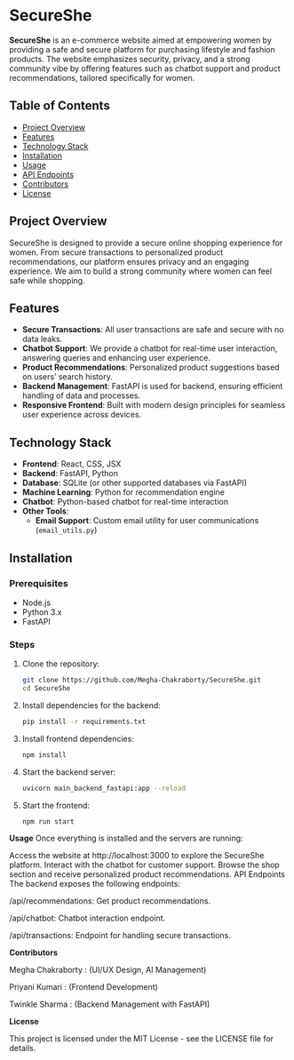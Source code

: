 # SecureShe

**SecureShe** is an e-commerce website aimed at empowering women by providing a safe and secure platform for purchasing lifestyle and fashion products. The website emphasizes security, privacy, and a strong community vibe by offering features such as chatbot support and product recommendations, tailored specifically for women.

## Table of Contents

- [Project Overview](#project-overview)
- [Features](#features)
- [Technology Stack](#technology-stack)
- [Installation](#installation)
- [Usage](#usage)
- [API Endpoints](#api-endpoints)
- [Contributors](#contributors)
- [License](#license)

## Project Overview

SecureShe is designed to provide a secure online shopping experience for women. From secure transactions to personalized product recommendations, our platform ensures privacy and an engaging experience. We aim to build a strong community where women can feel safe while shopping.

## Features

- **Secure Transactions**: All user transactions are safe and secure with no data leaks.
- **Chatbot Support**: We provide a chatbot for real-time user interaction, answering queries and enhancing user experience.
- **Product Recommendations**: Personalized product suggestions based on users’ search history.
- **Backend Management**: FastAPI is used for backend, ensuring efficient handling of data and processes.
- **Responsive Frontend**: Built with modern design principles for seamless user experience across devices.

## Technology Stack

- **Frontend**: React, CSS, JSX
- **Backend**: FastAPI, Python
- **Database**: SQLite (or other supported databases via FastAPI)
- **Machine Learning**: Python for recommendation engine
- **Chatbot**: Python-based chatbot for real-time interaction
- **Other Tools**: 
  - **Email Support**: Custom email utility for user communications (`email_utils.py`)

## Installation

### Prerequisites
- Node.js
- Python 3.x
- FastAPI

### Steps

1. Clone the repository:

   ```bash
   git clone https://github.com/Megha-Chakraborty/SecureShe.git
   cd SecureShe
   ```

2. Install dependencies for the backend:
   ```bash
   pip install -r requirements.txt
   ```

3. Install frontend dependencies:
   ```bash
   npm install
   ```

4. Start the backend server:
   ```bash
   uvicorn main_backend_fastapi:app --reload
   ```

5. Start the frontend:
   ```bash
   npm run start
   ```

**Usage**
Once everything is installed and the servers are running:

Access the website at http://localhost:3000 to explore the SecureShe platform.
Interact with the chatbot for customer support.
Browse the shop section and receive personalized product recommendations.
API Endpoints
The backend exposes the following endpoints:

/api/recommendations: Get product recommendations.

/api/chatbot: Chatbot interaction endpoint.

/api/transactions: Endpoint for handling secure transactions.

**Contributors**

Megha Chakraborty : (UI/UX Design, AI Management)

Priyani Kumari : (Frontend Development)

Twinkle Sharma : (Backend Management with FastAPI)

**License**

This project is licensed under the MIT License - see the LICENSE file for details.
